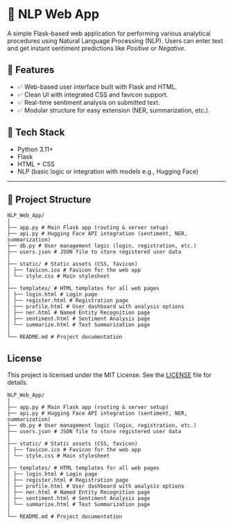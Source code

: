 # 🧠 NLP Web App

A simple Flask-based web application for performing various analytical procedures using Natural Language Processing (NLP). Users can enter text and get instant sentiment predictions like *Positive* or *Negative*.

## 🚀 Features

- ✅ Web-based user interface built with Flask and HTML.
- ✅ Clean UI with integrated CSS and favicon support.
- ✅ Real-time sentiment analysis on submitted text.
- ✅ Modular structure for easy extension (NER, summarization, etc.).

## 🧰 Tech Stack

- Python 3.11+
- Flask
- HTML + CSS
- NLP (basic logic or integration with models e.g., Hugging Face)

---

## 📁 Project Structure
```
NLP_Web_App/
│
├── app.py # Main Flask app (routing & server setup)
├── api.py # Hugging Face API integration (sentiment, NER, summarization)
├── db.py # User management logic (login, registration, etc.)
├── users.json # JSON file to store registered user data
│
├── static/ # Static assets (CSS, favicon)
│ ├── favicon.ico # Favicon for the web app
│ └── style.css # Main stylesheet
│
├── templates/ # HTML templates for all web pages
│ ├── login.html # Login page
│ ├── register.html # Registration page
│ ├── profile.html # User dashboard with analysis options
│ ├── ner.html # Named Entity Recognition page
│ ├── sentiment.html # Sentiment Analysis page
│ └── summarize.html # Text Summarization page
│
└── README.md # Project documentation
```


## License

This project is licensed under the MIT License. See the [LICENSE](LICENSE) file for details.

```
NLP_Web_App/
│
├── app.py # Main Flask app (routing & server setup)
├── api.py # Hugging Face API integration (sentiment, NER, summarization)
├── db.py # User management logic (login, registration, etc.)
├── users.json # JSON file to store registered user data
│
├── static/ # Static assets (CSS, favicon)
│ ├── favicon.ico # Favicon for the web app
│ └── style.css # Main stylesheet
│
├── templates/ # HTML templates for all web pages
│ ├── login.html # Login page
│ ├── register.html # Registration page
│ ├── profile.html # User dashboard with analysis options
│ ├── ner.html # Named Entity Recognition page
│ ├── sentiment.html # Sentiment Analysis page
│ └── summarize.html # Text Summarization page
│
└── README.md # Project documentation

